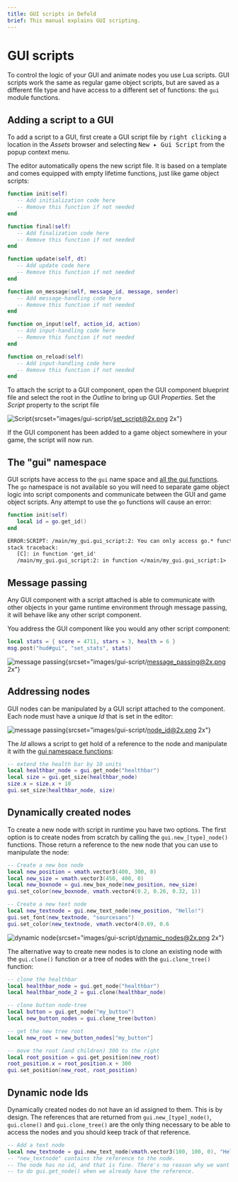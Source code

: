 ```yaml
---
title: GUI scripts in Defold
brief: This manual explains GUI scripting.
---
```


# GUI scripts

To control the logic of your GUI and animate nodes you use Lua scripts. GUI scripts work the same as regular game object scripts, but are saved as a different file type and have access to a different set of functions: the `gui` module functions.

## Adding a script to a GUI

To add a script to a GUI, first create a GUI script file by <kbd>right clicking</kbd> a location in the *Assets* browser and selecting <kbd>New ▸ Gui Script</kbd> from the popup context menu.

The editor automatically opens the new script file. It is based on a template and comes equipped with empty lifetime functions, just like game object scripts:

```lua
function init(self)
   -- Add initialization code here
   -- Remove this function if not needed
end

function final(self)
   -- Add finalization code here
   -- Remove this function if not needed
end

function update(self, dt)
   -- Add update code here
   -- Remove this function if not needed
end

function on_message(self, message_id, message, sender)
   -- Add message-handling code here
   -- Remove this function if not needed
end

function on_input(self, action_id, action)
   -- Add input-handling code here
   -- Remove this function if not needed
end

function on_reload(self)
   -- Add input-handling code here
   -- Remove this function if not needed
end
```

To attach the script to a GUI component, open the GUI component blueprint file and select the root in the *Outline* to bring up GUI *Properties*. Set the *Script* property to the script file

![Script](images/gui-script/set_script.png){srcset="images/gui-script/set_script@2x.png 2x"}

If the GUI component has been added to a game object somewhere in your game, the script will now run.

## The "gui" namespace

GUI scripts have access to the `gui` name space and [all the gui functions](/ref/gui). The `go` namespace is not available so you will need to separate game object logic into script components and communicate between the GUI and game object scripts. Any attempt to use the `go` functions will cause an error:

```lua
function init(self)
   local id = go.get_id()
end
```

```txt
ERROR:SCRIPT: /main/my_gui.gui_script:2: You can only access go.* functions and values from a script instance (.script file)
stack traceback:
   [C]: in function 'get_id'
   /main/my_gui.gui_script:2: in function </main/my_gui.gui_script:1>
```

## Message passing

Any GUI component with a script attached is able to communicate with other objects in your game runtime environment through message passing, it will behave like any other script component. 

You address the GUI component like you would any other script component:

```lua
local stats = { score = 4711, stars = 3, health = 6 }
msg.post("hud#gui", "set_stats", stats)
```

![message passing](images/gui-script/message_passing.png){srcset="images/gui-script/message_passing@2x.png 2x"}

## Addressing nodes

GUI nodes can be manipulated by a GUI script attached to the component. Each node must have a unique *Id* that is set in the editor:

![message passing](images/gui-script/node_id.png){srcset="images/gui-script/node_id@2x.png 2x"}

The *Id* allows a script to get hold of a reference to the node and manipulate it with the [gui namespace functions](/ref/gui):

```lua
-- extend the health bar by 10 units
local healthbar_node = gui.get_node("healthbar")
local size = gui.get_size(healthbar_node)
size.x = size.x + 10
gui.set_size(healthbar_node, size)
```

## Dynamically created nodes

To create a new node with script in runtime you have two options. The first option is to create nodes from scratch by calling the `gui.new_[type]_node()` functions. Those return a reference to the new node that you can use to manipulate the node:

```lua
-- Create a new box node
local new_position = vmath.vector3(400, 300, 0)
local new_size = vmath.vector3(450, 400, 0)
local new_boxnode = gui.new_box_node(new_position, new_size)
gui.set_color(new_boxnode, vmath.vector4(0.2, 0.26, 0.32, 1))

-- Create a new text node
local new_textnode = gui.new_text_node(new_position, "Hello!")
gui.set_font(new_textnode, "sourcesans")
gui.set_color(new_textnode, vmath.vector4(0.69, 0.6
```

![dynamic node](images/gui-script/dynamic_nodes.png){srcset="images/gui-script/dynamic_nodes@2x.png 2x"}

The alternative way to create new nodes is to clone an existing node with the `gui.clone()` function or a tree of nodes with the `gui.clone_tree()` function:

```lua
-- clone the healthbar
local healthbar_node = gui.get_node("healthbar")
local healthbar_node_2 = gui.clone(healthbar_node)

-- clone button node-tree
local button = gui.get_node("my_button")
local new_button_nodes = gui.clone_tree(button)

-- get the new tree root
local new_root = new_button_nodes["my_button"]

-- move the root (and children) 300 to the right
local root_position = gui.get_position(new_root)
root_position.x = root_position.x + 300
gui.set_position(new_root, root_position)
```

## Dynamic node Ids

Dynamically created nodes do not have an id assigned to them. This is by design. The references that are returned from `gui.new_[type]_node()`, `gui.clone()` and `gui.clone_tree()` are the only thing necessary to be able to access the nodes and you should keep track of that reference.

```lua
-- Add a text node
local new_textnode = gui.new_text_node(vmath.vector3(100, 100, 0), "Hello!")
-- "new_textnode" contains the reference to the node.
-- The node has no id, and that is fine. There's no reason why we want
-- to do gui.get_node() when we already have the reference.
```

